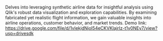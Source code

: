 Delves into leveraging synthetic airline data for insightful analysis using Qlik's robust data visualization and exploration capabilities. By examining fabricated yet realistic flight information, we gain valuable insights into airline operations, customer behavior, and market trends.
Demo link: https://drive.google.com/file/d/1vIekjdNjoI54eCKVKIajrIz-t1y0NEy7/view?usp=drivesdk
